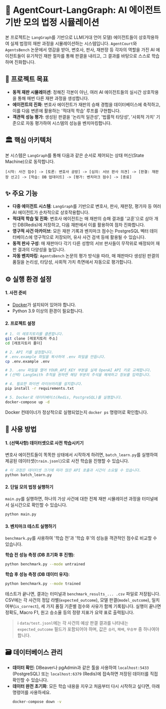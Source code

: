 # 🤖 AgentCourt-LangGraph: AI 에이전트 기반 모의 법정 시뮬레이션

본 프로젝트는 `LangGraph`를 기반으로 LLM(거대 언어 모델) 에이전트들이 상호작용하여 실제 법정의 재판 과정을 시뮬레이션하는 시스템입니다. `AgentCourt`와 `AgentsBench` 논문에서 영감을 받아, 변호사, 판사, 재판장 등 각자의 역할을 가진 AI 에이전트들이 유기적인 재판 절차를 통해 판결을 내리고, 그 결과를 바탕으로 스스로 학습하며 진화합니다.

## 🎯 프로젝트 목표
* **동적 재판 시뮬레이션**: 정해진 각본이 아닌, 여러 AI 에이전트들의 실시간 상호작용을 통해 매번 다른 재판 과정을 생성합니다.
* **에이전트의 진화**: 변호사 에이전트가 재판의 승패 경험을 데이터베이스에 축적하고, 이를 다음 변론에 활용하는 '적대적 학습' 루프를 구현합니다.
* **객관적 성능 평가**: 생성된 판결을 '논리적 일관성', '법률적 타당성', '사회적 가치' 기준으로 자동 평가하여 시스템의 성능을 벤치마킹합니다.

## 🏛️ 핵심 아키텍처

본 시스템은 `LangGraph`를 통해 다음과 같은 순서로 제어되는 상태 머신(State Machine)으로 동작합니다.

```
[시작: 사건 접수] -> [토론: 변호사 공방] -> [심의: 서브 판사 의견] -> [판결: 재판장 선고] -> [학습: DB 업데이트] -> [평가: 벤치마크 점수] -> [종료]
```

## ✨ 주요 기능

* **다중 에이전트 시스템**: `LangGraph`를 기반으로 변호사, 판사, 재판장, 평가자 등 여러 AI 에이전트가 순차적으로 상호작용합니다.
* **적대적 학습 및 진화**: 변호사 에이전트는 매 재판의 승패 결과를 '교훈'으로 삼아 개인 DB(Redis)에 저장하고, 다음 재판에서 이를 활용하여 점차 진화합니다.
* **영구적 사건 아카이브**: 모든 재판 기록과 벤치마크 점수는 PostgreSQL 벡터 데이터베이스에 영구적으로 저장되어, 유사 사건 검색 등에 활용될 수 있습니다.
* **동적 판사 구성**: 매 재판마다 각기 다른 성향의 서브 판사들이 무작위로 배정되어 재판 결과의 다양성을 높입니다.
* **자동 벤치마킹**: `AgentsBench` 논문의 평가 방식을 따라, 매 재판마다 생성된 판결의 품질을 논리성, 타당성, 사회적 가치 측면에서 자동으로 평가합니다.

## ⚙️ 실행 환경 설정

#### **1. 사전 준비**
* [Docker](https://www.docker.com/products/docker-desktop/)가 설치되어 있어야 합니다.
* Python 3.9 이상의 환경이 필요합니다.

#### **2. 프로젝트 설정**
```bash
# 1. 이 레포지토리를 클론합니다.
git clone [레포지토리 주소]
cd [레포지토리 폴더]

# 2. API 키를 설정합니다.
# .env.example 파일을 복사하여 .env 파일을 만듭니다.
cp .env.example .env

# 3. .env 파일을 열어 YOUR_API_KEY 부분을 실제 OpenAI API 키로 교체합니다.
# (선택) LangSmith 추적을 원하면 해당 부분의 주석을 해제하고 정보를 입력합니다.

# 4. 필요한 파이썬 라이브러리를 설치합니다.
pip install -r requirements.txt

# 5. Docker로 데이터베이스(Redis, PostgreSQL)를 실행합니다.
docker-compose up -d
```
Docker 컨테이너가 정상적으로 실행되었는지 `docker ps` 명령어로 확인합니다.

## 🚀 사용 방법

#### **1. (선택사항) 데이터셋으로 사전 학습시키기**
변호사 에이전트들이 똑똑한 상태에서 시작하게 하려면, `batch_learn.py`를 실행하여 제공된 데이터셋(`train.jsonl`)으로 사전 학습을 진행할 수 있습니다.
```bash
# 이 과정은 데이터셋 크기에 따라 많은 API 호출과 시간이 소요될 수 있습니다.
python batch_learn.py
```

#### **2. 단일 모의 법정 실행하기**
`main.py`를 실행하면, 하나의 가상 사건에 대한 전체 재판 시뮬레이션 과정을 터미널에서 실시간으로 확인할 수 있습니다.
```bash
python main.py
```

#### **3. 벤치마크 테스트 실행하기**
`benchmark.py`를 사용하여 '학습 전'과 '학습 후'의 성능을 객관적인 점수로 비교할 수 있습니다.

**학습 전 성능 측정 (DB 초기화 후 진행)**:
```bash
python benchmark.py --mode untrained
```

**학습 후 성능 측정 (DB 데이터 유지)**:
```bash
python benchmark.py --mode trained
```
테스트가 끝나면, 결과는 터미널과 `benchmark_results_... .csv` 파일로 저장됩니다.
CSV에는 각 사건의 정답 라벨(`expected_outcome`), 모델 판결(`model_outcome`), 일치 여부(`is_correct`),
세 가지 품질 기준별 점수와 사유가 함께 기록됩니다.
실행이 끝나면 정확도, Macro F1, 원고 승소율 등의 정량 지표가 요약 표로 출력됩니다.

> ℹ️ `data/test.jsonl`에는 각 사건의 예상 판결 결과를 나타내는 `expected_outcome` 필드가 포함되어야 하며,
>    값은 `승리`, `패배`, `무승부` 중 하나여야 합니다.

## 🗃️ 데이터베이스 관리

* **데이터 확인**: DBeaver나 pgAdmin과 같은 툴을 사용하여 `localhost:5433` (PostgreSQL) 또는 `localhost:6379` (Redis)에 접속하면 저장된 데이터를 직접 확인할 수 있습니다.
* **데이터 완전 초기화**: 모든 학습 내용을 지우고 처음부터 다시 시작하고 싶다면, 아래 명령어를 사용하세요.
    ```bash
    docker-compose down -v
    ```